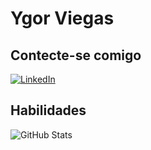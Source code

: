 # Ygor Viegas 

## Contecte-se comigo
[![LinkedIn](https://img.shields.io/badge/LinkedIn-000?style=for-the-badge&logo=linkedin&logoColor=0E76A8)](https://www.linkedin.com/in/ygor-viegas-6b9a5a231/)

## Habilidades
![GitHub Stats](https://github-readme-stats.vercel.app/api?username=ygorviegas&theme=transparent&bg_color=000&border_color=30A3DC&show_icons=true&icon_color=30A3DC&title_color=E94D5F&text_color=FFF)
